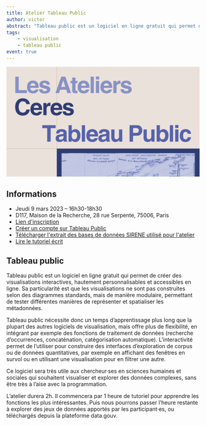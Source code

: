```yaml
---
title: Atelier Tableau Public
author: victor
abstract: "Tableau public est un logiciel en ligne gratuit qui permet de créer des visualisations interactives, hautement personnalisables et accessibles en ligne. Sa particularité est que les visualisations ne sont pas construites selon des diagrammes standards, mais de manière modulaire, permettant de tester différentes manières de représenter et spatialiser les métadonnées."
tags:
    - visualisation
    - tableau public
event: true
---
```


![](atelier_tableau_public.png)

## Informations

- Jeudi 9 mars 2023 – 16h30-18h30
- D117, Maison de la Recherche, 28 rue Serpente, 75006, Paris
- [Lien d'inscription](https://framaforms.org/atelier-tableau-public-09032023-1676369258)
- [Créer un compte sur Tableau Public](https://public.tableau.com/desktop/signup_unification.html)
- [Télécharger l'extrait des bases de données SIRENE utilisé pour l'atelier](https://www.grosfichiers.com/QFghgSVNhmK)
- [Lire le tutoriel écrit](/articles/2023-03-09_tutoriel_tableau_public/)

## Tableau public

Tableau public est un logiciel en ligne gratuit qui permet de créer des visualisations interactives, hautement personnalisables et accessibles en ligne. Sa particularité est que les visualisations ne sont pas construites selon des diagrammes standards, mais de manière modulaire, permettant de tester différentes manières de représenter et spatialiser les métadonnées.

Tableau public nécessite donc un temps d’apprentissage plus long que la plupart des autres logiciels de visualisation, mais offre plus de flexibilité, en intégrant par exemple des fonctions de traitement de données (recherche d’occurrences, concaténation, catégorisation automatique). L’interactivité permet de l’utiliser pour construire des interfaces d’exploration de corpus ou de données quantitatives, par exemple en affichant des fenêtres en survol ou en utilisant une visualisation pour en filtrer une autre.

Ce logiciel sera très utile aux chercheur·ses en sciences humaines et sociales qui souhaitent visualiser et explorer des données complexes, sans être très à l’aise avec la programmation.

L’atelier durera 2h. Il commencera par 1 heure de tutoriel pour apprendre les fonctions les plus intéressantes. Puis nous pourrons passer l’heure restante à explorer des jeux de données apportés par les participant·es, ou téléchargés depuis la plateforme data.gouv. 
